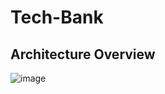 # Tech-Bank
## Architecture Overview
![image](https://github.com/tutkuince/tech-bank/assets/33215575/754b474b-2052-46a5-84cb-42a575fc1f07)
